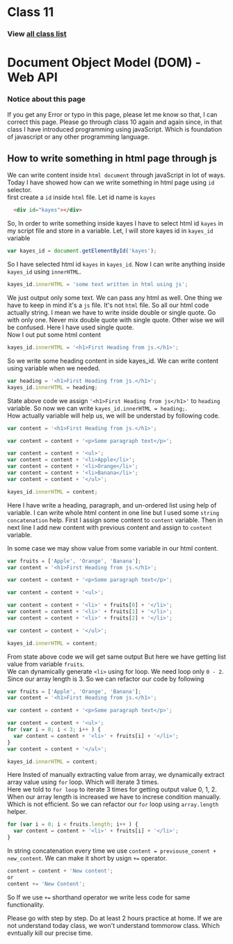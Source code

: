 # Class 11 
### View [all class list](https://github.com/poloey/feni)

# Document Object Model (DOM) - Web API

###  Notice about this page   
If you get any Error or typo in this page, please let me know so that, I can correct this page. Please go through class 10 again and again since, in that class I have introduced programming using javaScript. Which is foundation of javascript or any other programming language.

## How to write something in html page through js
We can write content inside `html document` through javaScript in lot of ways. Today I have showed how can we write something in html page using `id` selector.     
first create a `id`  inside `html` file. Let id name is `kayes`

~~~html
  <div id="kayes"></div>
~~~

 So, In order to write something inside kayes I have to select html id `kayes` in my script file and store in a variable. Let, I will store kayes id in `kayes_id` variable

~~~js
var kayes_id = document.getElementById('kayes');
~~~    

So I have selected html id `kayes` in `kayes_id`. Now I can write anything inside `kayes_id` using `innerHTML`.  

~~~js
kayes_id.innerHTML = 'some text written in html using js';
~~~
We just output only some text. We can pass any html as well. One thing we have to keep in mind it's a  `js` file. It's not `html` file. So all our html code actually string. I mean we have to write inside double or single quote. Go with only one. Never mix double quote with single quote. Other wise we  will be confused. Here I have used single quote.   
Now I out put some html content   
~~~js
kayes_id.innerHTML = '<h1>First Heading from js.</h1>';
~~~

So we write some heading content in side kayes_id. We can write content using variable when we needed. 
~~~js
var heading = '<h1>First Heading from js.</h1>';
kayes_id.innerHTML = heading;
~~~

State above code we assign `'<h1>First Heading from js</h1>'` to `heading` variable. So now we can write `kayes_id.innerHTML = heading;`.     
How actually variable will help us, we will be understad by following code.

~~~js
var content = '<h1>First Heading from js.</h1>';

var content = content + '<p>Some paragraph text</p>';

var content = content + '<ul>';
var content = content + '<li>Apple</li>';
var content = content + '<li>Orange</li>';
var content = content + '<li>Banana</li>';
var content = content + '</ul>';

kayes_id.innerHTML = content;
~~~  
Here I have write a heading, paragraph, and un-ordered list using help of variable. I can write whole html content in one line but I used some `string concatenation` help. First I assign some content to `content` variable. Then in next line I add new content with previous content and assign to `content` variable.

In some case we may show value from some variable in our html content. 

~~~js
var fruits = ['Apple', 'Orange', 'Banana'];
var content = '<h1>First Heading from js.</h1>';

var content = content + '<p>Some paragraph text</p>';

var content = content + '<ul>';

var content = content + '<li>' + fruits[0] + '</li>';
var content = content + '<li>' + fruits[1] + '</li>';
var content = content + '<li>' + fruits[2] + '</li>';

var content = content + '</ul>';

kayes_id.innerHTML = content;
~~~  
From state above code we will get same output But here we have getting list value from variable `fruits`.     
We can dynamically generate `<li>` using for loop. We need loop only `0 - 2`. Since our array length is 3. So we can refactor our code by following  

~~~js
var fruits = ['Apple', 'Orange', 'Banana'];
var content = '<h1>First Heading from js.</h1>';

var content = content + '<p>Some paragraph text</p>';

var content = content + '<ul>';
for (var i = 0; i < 3; i++ ) {
  var content = content + '<li>' + fruits[i] + '</li>';
}
var content = content + '</ul>';

kayes_id.innerHTML = content;
~~~  

Here Insted of manually extracting value from array, we dynamically extract array value using `for` loop. Which will iterate 3 times.    
Here we told to `for loop` to iterate 3 times for getting output value 0, 1, 2. When our array length is increased we have to increse condition manually. Which is not efficient. So we can refactor our `for` loop using `array.length` helper.

~~~js
for (var i = 0; i < fruits.length; i++ ) {
  var content = content + '<li>' + fruits[i] + '</li>';
}
~~~

In string concatenation every time  we use `content = previouse_conent + new_content`. We can make it short by usign `+=` operator. 
~~~js
content = content + 'New content';
or 
content += 'New Content';
~~~
So If we use `+=` shorthand operator we write less code for same functionality.   

Please go with step by step. Do at least 2 hours practice at home. If we are not understand today class, we won't understand tommorow class. Which evntually kill our precise time. 


